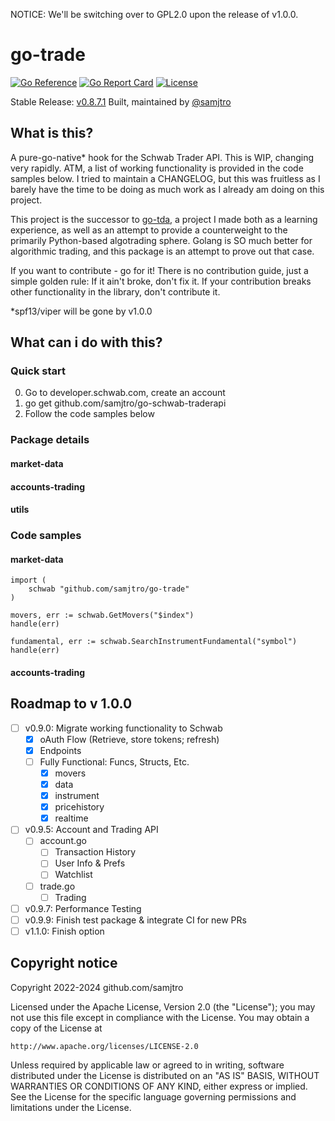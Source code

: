NOTICE: We'll be switching over to GPL2.0 upon the release of v1.0.0.

# go-trade
[![Go Reference](https://pkg.go.dev/badge/github.com/samjtro/go-schwab-traderapi.svg)](https://pkg.go.dev/github.com/samjtro/go-schwab-traderapi)
[![Go Report Card](https://goreportcard.com/badge/github.com/samjtro/go-schwab-traderapi)](https://goreportcard.com/report/github.com/samjtro/go-schwab-traderapi)
[![License](https://img.shields.io/badge/license-Apache2-brightgreen.svg)](LICENSE)

Stable Release: [v0.8.7.1](https://github.com/samjtro/go-schwab-traderapi/tree/stable)
Built, maintained by [@samjtro](https://github.com/samjtro)

## What is this?

A pure-go-native* hook for the Schwab Trader API. This is WIP, changing very rapidly. ATM, a list of working functionality is provided in the code samples below. I tried to maintain a CHANGELOG, but this was fruitless as I barely have the time to be doing as much work as I already am doing on this project.

This project is the successor to [go-tda](https://github.com/samjtro/go-tda), a project I made both as a learning experience, as well as an attempt to provide a counterweight to the primarily Python-based algotrading sphere. Golang is SO much better for algorithmic trading, and this package is an attempt to prove out that case.

If you want to contribute - go for it! There is no contribution guide, just a simple golden rule: If it ain't broke, don't fix it. If your contribution breaks other functionality in the library, don't contribute it.

*spf13/viper will be gone by v1.0.0

## What can i do with this?

### Quick start

0. Go to developer.schwab.com, create an account
1. go get github.com/samjtro/go-schwab-traderapi
2. Follow the code samples below

### Package details

#### market-data
#### accounts-trading
#### utils

### Code samples

#### market-data

```
import (
    schwab "github.com/samjtro/go-trade"
)

movers, err := schwab.GetMovers("$index")
handle(err)

fundamental, err := schwab.SearchInstrumentFundamental("symbol")
handle(err)
```

#### accounts-trading

## Roadmap to v 1.0.0

- [ ] v0.9.0: Migrate working functionality to Schwab
    * [x] oAuth Flow (Retrieve, store tokens; refresh)
    * [x] Endpoints
    * [ ] Fully Functional: Funcs, Structs, Etc.
        * [x] movers
        * [x] data
        * [x] instrument
        * [x] pricehistory
        * [x] realtime
- [ ] v0.9.5: Account and Trading API
    * [ ] account.go
        * [ ] Transaction History
        * [ ] User Info & Prefs
        * [ ] Watchlist
    * [ ] trade.go
        * [ ] Trading
- [ ] v0.9.7: Performance Testing
- [ ] v0.9.9: Finish test package & integrate CI for new PRs
- [ ] v1.1.0: Finish option

## Copyright notice

Copyright 2022-2024 github.com/samjtro

Licensed under the Apache License, Version 2.0 (the "License");
you may not use this file except in compliance with the License.
You may obtain a copy of the License at

    http://www.apache.org/licenses/LICENSE-2.0

Unless required by applicable law or agreed to in writing, software
distributed under the License is distributed on an "AS IS" BASIS,
WITHOUT WARRANTIES OR CONDITIONS OF ANY KIND, either express or implied.
See the License for the specific language governing permissions and
limitations under the License.
